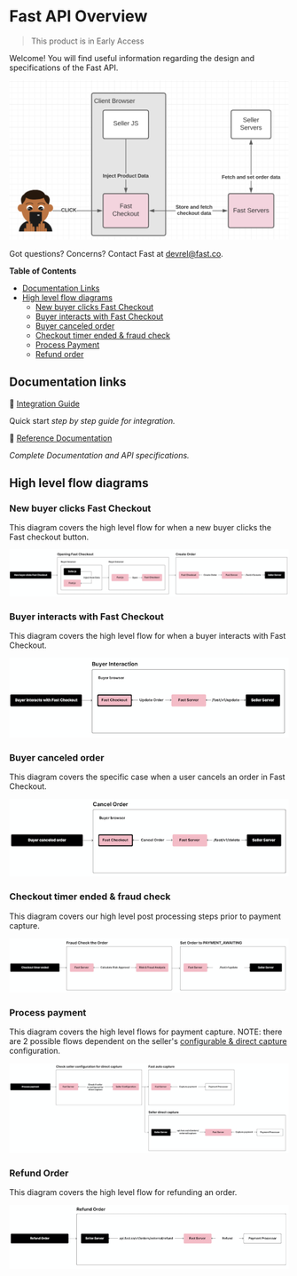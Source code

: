 # Fast API Overview

> This product is in Early Access

Welcome! You will find useful information regarding the design and specifications of the Fast API.

[![Fast API Overview](images/fast-api/overview.png)](images/fast-api-overview.png)

Got questions? Concerns? Contact Fast at devrel@fast.co. 

**Table of Contents**
* [Documentation Links](#documentation-links)
* [High level flow diagrams](#high-level-flow-diagrams)
    * [New buyer clicks Fast Checkout](#new-buyer-clicks-fast-checkout)
    * [Buyer interacts with Fast Checkout](#buyer-interacts-with-fast-checkout)
    * [Buyer canceled order](#buyer-canceled-order)
    * [Checkout timer ended & fraud check](#checkout-timer-ended--fraud-check)
    * [Process Payment](#process-payment)
    * [Refund order](#refund-order)

## Documentation links

🛒 [Integration Guide](/developer-portal/fast-api-integration-guide/)

Quick start *step by step guide for integration.*

📰 [Reference Documentation](/developer-portal/fast-api-reference-authentication/)

*Complete Documentation and API specifications.*

## High level flow diagrams

### New buyer clicks Fast Checkout

This diagram covers the high level flow for when a new buyer clicks the Fast checkout button.

[![New buyer clicks Fast Checkout](images/fast-api/new-buyer-clicks.png)](images/new-buyer-clicks.png)

### Buyer interacts with Fast Checkout

This diagram covers the high level flow for when a buyer interacts with Fast Checkout.

[![Buyer interacts with Fast Checkout](images/fast-api/buyer-interacts.png)](images/fast-api/buyer-interacts.png)

### Buyer canceled order

This diagram covers the specific case when a user cancels an order in Fast Checkout.

[![Buyer canceled order](images/fast-api/buyer-canceled.png)](images/fast-api/buyer-canceled.png)

### Checkout timer ended & fraud check

This diagram covers our high level post processing steps prior to payment capture.

[![Checkout timer ended](images/fast-api/checkout-timer-ended.png)](images/fast-api/checkout-timer-ended.png)

### Process payment

This diagram covers the high level flows for payment capture. NOTE: there are 2 possible flows dependent on the seller's [configurable & direct capture](#) configuration.

[![Process payment](images/fast-api/process-payment.png)](images/fast-api/process-payment.png)

### Refund Order

This diagram covers the high level flow for refunding an order.

[![Refund order](images/fast-api/refund-order.png)](images/fast-api/refund-order.png) 